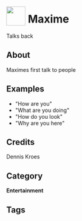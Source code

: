 # <img src="https://raw.githack.com/FortAwesome/Font-Awesome/master/svgs/solid/feather.svg" card_color="#7DA67D" width="50" height="50" style="vertical-align:bottom"/> Maxime
Talks back

## About
Maximes first talk to people

## Examples
* "How are you"
* "What are you doing"
* "How do you look"
* "Why are you here"

## Credits
Dennis Kroes

## Category
**Entertainment**

## Tags

